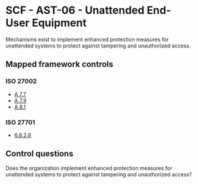 # SCF - AST-06 - Unattended End-User Equipment
Mechanisms exist to implement enhanced protection measures for unattended systems to protect against tampering and unauthorized access.
## Mapped framework controls
### ISO 27002
- [A.7.7](../iso27002/a-7.md#a77)
- [A.7.9](../iso27002/a-7.md#a79)
- [A.8.1](../iso27002/a-8.md#a81)
  
### ISO 27701
- [6.8.2.8](../iso27701/6828.md)
  
## Control questions
Does the organization implement enhanced protection measures for unattended systems to protect against tampering and unauthorized access?
  